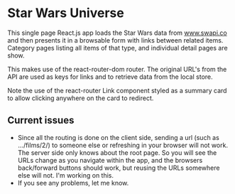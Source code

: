 # Star Wars Universe

This single page React.js app loads the Star Wars data from www.swapi.co and then presents it in a browsable form with links between related items.  Category pages listing all items of that type, and individual detail pages are show.

This makes use of the react-router-dom router.  The original URL's from the API are used as keys for links and to retrieve data from the local store.

Note the use of the react-router Link component styled as a summary card to allow clicking anywhere on the card to redirect.

## Current issues

- Since all the routing is done on the client side, sending a url (such as .../films/2/) to someone else or refreshing in your browser will not work.  The server side only knows about the root page.  So you will see the URLs change as you navigate within the app, and the browsers back/forward buttons should work, but reusing the URLs somewhere else will not.  I'm working on this.
- If you see any problems, let me know.
